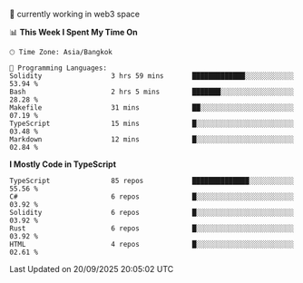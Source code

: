 🔭 currently working in web3 space

<!--START_SECTION:waka-->
📊 **This Week I Spent My Time On** 

```text
🕑︎ Time Zone: Asia/Bangkok

💬 Programming Languages: 
Solidity                 3 hrs 59 mins       █████████████░░░░░░░░░░░░   53.94 % 
Bash                     2 hrs 5 mins        ███████░░░░░░░░░░░░░░░░░░   28.28 % 
Makefile                 31 mins             ██░░░░░░░░░░░░░░░░░░░░░░░   07.19 % 
TypeScript               15 mins             █░░░░░░░░░░░░░░░░░░░░░░░░   03.48 % 
Markdown                 12 mins             █░░░░░░░░░░░░░░░░░░░░░░░░   02.84 % 
```

**I Mostly Code in TypeScript** 

```text
TypeScript               85 repos            ██████████████░░░░░░░░░░░   55.56 % 
C#                       6 repos             █░░░░░░░░░░░░░░░░░░░░░░░░   03.92 % 
Solidity                 6 repos             █░░░░░░░░░░░░░░░░░░░░░░░░   03.92 % 
Rust                     6 repos             █░░░░░░░░░░░░░░░░░░░░░░░░   03.92 % 
HTML                     4 repos             █░░░░░░░░░░░░░░░░░░░░░░░░   02.61 % 
```




 Last Updated on 20/09/2025 20:05:02 UTC
<!--END_SECTION:waka-->
